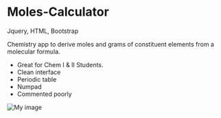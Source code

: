 Moles-Calculator
================

Jquery, HTML, Bootstrap

Chemistry app to derive moles and grams of constituent elements from a molecular formula. 
* Great for Chem I & II Students.
* Clean interface
* Periodic table
* Numpad
* Commented poorly


![My image](https://raw.github.com/benbaker/Moles-Calculator/master/img/ss2.png)